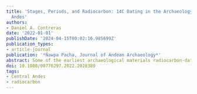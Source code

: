 ```yaml
---
title: 'Stages, Periods, and Radiocarbon: 14C Dating in the Archaeology of the Central
  Andes'
authors:
- Daniel A. Contreras
date: '2022-01-01'
publishDate: '2024-04-15T00:02:16.985699Z'
publication_types:
- article-journal
publication: '*Ñawpa Pacha, Journal of Andean Archaeology*'
abstract: Some of the earliest archaeological materials radiocarbon-dated were from the Central Andes, and archaeologists from the region were also involved in early efforts at meta-analysis of assemblages of radiocarbon dates and Bayesian chronological modeling. Nevertheless, regional chronological schema still vary surprisingly little from their pre-radiocarbon antecedents. As a result, significant scope for increasing the impact of radiocarbon dates, as well as making their use more robust and transparent, remains. Improved use of radiocarbon dates has the potential to reconfigure Central Andean chronologies, suiting them better to addressing many of the questions that archaeologists wish to ask. With this in mind, I here review the history of use of 14C dating in the archaeology of the Central Andes, before focusing on practical issues that confront archaeologists working in the region as they both employ 14C dates and seek to be informed and critical consumers of published 14C dates and chronologies. 
doi: 10.1080/00776297.2022.2028389
tags:
- Central Andes 
- radiocarbon
---
```

